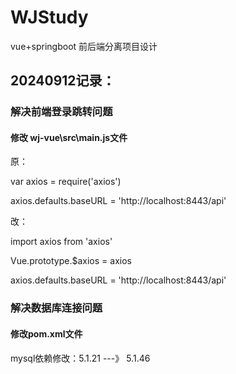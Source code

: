 # WJStudy
vue+springboot 前后端分离项目设计

## 20240912记录：
### 解决前端登录跳转问题

#### 修改 wj-vue\src\main.js文件

原：

var axios = require('axios')

axios.defaults.baseURL = 'http://localhost:8443/api'

改：

import axios from 'axios'

Vue.prototype.$axios = axios

axios.defaults.baseURL = 'http://localhost:8443/api'

### 解决数据库连接问题
#### 修改pom.xml文件
mysql依赖修改：5.1.21 ---》 5.1.46

